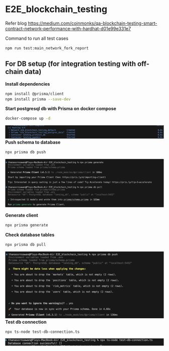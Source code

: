# E2E_blockchain_testing

Refer blog https://medium.com/coinmonks/qa-blockchain-testing-smart-contract-network-performance-with-hardhat-d01e99e331e7

Command to run all test cases
```sh
npm run test:main_network_fork_report
```

## For DB setup (for integration testing with off-chain data)

**Install dependencies**
```sh
npm install @prisma/client
npm install prisma --save-dev
```
**Start postgresql db with Prisma on docker compose**
```sh
docker-compose up -d
```

![db4](https://github.com/Thanasornsawan/E2E_blockchain_testing/blob/main/pictures/db_set4.png?raw=true)
**Push schema to database**
```sh
npx prisma db push
```
![db2](https://github.com/Thanasornsawan/E2E_blockchain_testing/blob/main/pictures/db_set2.png?raw=true)

**Generate client**
```sh
npx prisma generate
```
**Check database tables**
```sh
npx prisma db pull
```

![db3](https://github.com/Thanasornsawan/E2E_blockchain_testing/blob/main/pictures/db_set3.png?raw=true)
**Test db connection**
```sh
npx ts-node test-db-connection.ts
```

![db1](https://github.com/Thanasornsawan/E2E_blockchain_testing/blob/main/pictures/db_set1.png?raw=true)